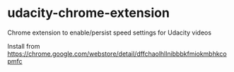 udacity-chrome-extension
========================

Chrome extension to enable/persist speed settings for Udacity videos

Install from https://chrome.google.com/webstore/detail/dffchaolhllnibbbkfmiokmbhkcopmfc